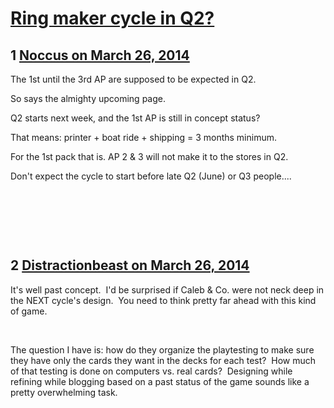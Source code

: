 # [Ring maker cycle in Q2?](https://community.fantasyflightgames.com/topic/102371-ring-maker-cycle-in-q2/)

## 1 [Noccus on March 26, 2014](https://community.fantasyflightgames.com/topic/102371-ring-maker-cycle-in-q2/?do=findComment&comment=1027488)

The 1st until the 3rd AP are supposed to be expected in Q2.

So says the almighty upcoming page.

Q2 starts next week, and the 1st AP is still in concept status?

That means: printer + boat ride + shipping = 3 months minimum.

For the 1st pack that is. AP 2 & 3 will not make it to the stores in Q2.

Don't expect the cycle to start before late Q2 (June) or Q3 people....

 

 

 

## 2 [Distractionbeast on March 26, 2014](https://community.fantasyflightgames.com/topic/102371-ring-maker-cycle-in-q2/?do=findComment&comment=1027873)

It's well past concept.  I'd be surprised if Caleb & Co. were not neck deep in the NEXT cycle's design.  You need to think pretty far ahead with this kind of game.  

 

The question I have is: how do they organize the playtesting to make sure they have only the cards they want in the decks for each test?  How much of that testing is done on computers vs. real cards?  Designing while refining while blogging based on a past status of the game sounds like a pretty overwhelming task.

